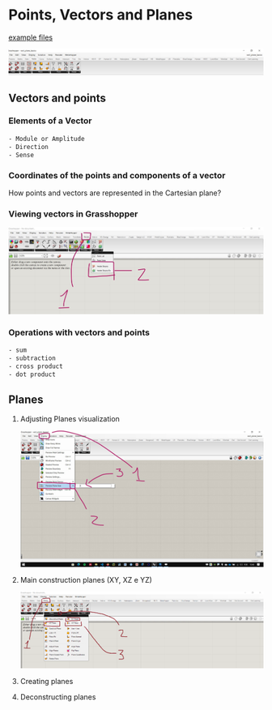 # Points, Vectors and Planes

[example files](./vect_plane_basics.gh)

![vect_tab](./vect_tab.png)

## Vectors and points

### Elements of a Vector 
    - Module or Amplitude
    - Direction
    - Sense

### Coordinates of the points and components of a vector

 How points and vectors are represented in the Cartesian plane?
 
 ### Viewing vectors in Grasshopper

![vect display](./vect_dysplay.jpg)

### Operations with vectors and points
    - sum 
    - subtraction
    - cross product
    - dot product

## Planes

1. Adjusting Planes visualization

    ![plane_display](./plane_display_size.jpg)

1. Main construction planes (XY, XZ e YZ)

    ![main_planes](./planesxyxzyz.png)

1. Creating planes

1. Deconstructing planes

